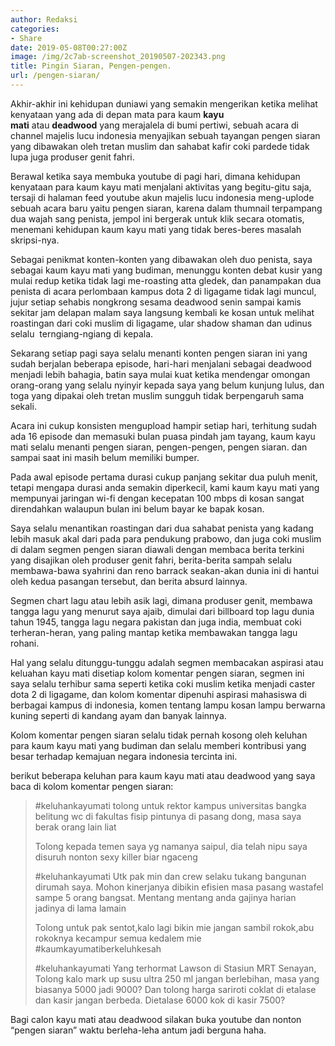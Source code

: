 ```yaml
---
author: Redaksi
categories:
- Share
date: 2019-05-08T00:27:00Z
image: /img/2c7ab-screenshot_20190507-202343.png
title: Pingin Siaran, Pengen-pengen.
url: /pengen-siaran/
---
```


Akhir-akhir ini kehidupan duniawi yang semakin mengerikan ketika melihat kenyataan yang ada di depan mata para kaum&nbsp;**kayu mati**&nbsp;atau&nbsp;**deadwood**&nbsp;yang merajalela di bumi pertiwi, sebuah acara di channel majelis lucu indonesia menyajikan sebuah tayangan pengen siaran yang dibawakan oleh tretan muslim dan sahabat kafir coki pardede tidak lupa juga produser genit fahri.

Berawal ketika saya membuka youtube di pagi hari, dimana kehidupan kenyataan para kaum kayu mati menjalani aktivitas yang begitu-gitu saja, tersaji di halaman feed youtube akun majelis lucu indonesia meng-uplode sebuah acara baru yaitu pengen siaran, karena dalam thumnail terpampang dua wajah sang penista, jempol ini bergerak untuk klik secara otomatis, menemani kehidupan kaum kayu mati yang tidak beres-beres masalah skripsi-nya.

Sebagai penikmat konten-konten yang dibawakan oleh duo penista, saya sebagai kaum kayu mati yang budiman, menunggu konten debat kusir yang mulai redup ketika tidak lagi me-roasting atta gledek, dan panampakan dua penista di acara perlombaan kampus dota 2 di ligagame tidak lagi muncul, jujur setiap sehabis nongkrong sesama deadwood senin sampai kamis sekitar jam delapan malam saya langsung kembali ke kosan untuk melihat roastingan dari coki muslim di ligagame, ular shadow shaman dan udinus selalu&nbsp; terngiang-ngiang di kepala.

Sekarang setiap pagi saya selalu menanti konten pengen siaran ini yang sudah berjalan beberapa episode, hari-hari menjalani sebagai deadwood menjadi lebih bahagia, batin saya mulai kuat ketika mendengar omongan orang-orang yang selalu nyinyir kepada saya yang belum kunjung lulus, dan toga yang dipakai oleh tretan muslim sungguh tidak berpengaruh sama sekali.

Acara ini cukup konsisten mengupload hampir setiap hari, terhitung sudah ada 16 episode dan memasuki bulan puasa pindah jam tayang, kaum kayu mati selalu menanti pengen siaran, pengen-pengen, pengen siaran. dan sampai saat ini masih belum memiliki bumper.

Pada awal episode pertama durasi cukup panjang sekitar dua puluh menit, tetapi mengapa durasi anda semakin diperkecil, kami kaum kayu mati yang mempunyai jaringan wi-fi dengan kecepatan 100 mbps di kosan sangat direndahkan walaupun bulan ini belum bayar ke bapak kosan.

Saya selalu menantikan roastingan dari dua sahabat penista yang kadang lebih masuk akal dari pada para pendukung prabowo, dan juga coki muslim di dalam segmen pengen siaran diawali dengan membaca berita terkini yang disajikan oleh produser genit fahri, berita-berita sampah selalu membawa-bawa syahrini dan reno barrack seakan-akan dunia ini di hantui oleh kedua pasangan tersebut, dan berita absurd lainnya.

Segmen chart lagu atau lebih asik lagi, dimana produser genit, membawa tangga lagu yang menurut saya ajaib, dimulai dari billboard top lagu dunia tahun 1945, tangga lagu negara pakistan dan juga india, membuat coki terheran-heran, yang paling mantap ketika membawakan tangga lagu rohani.

Hal yang selalu ditunggu-tunggu adalah segmen membacakan aspirasi atau keluahan kayu mati disetiap kolom komentar pengen siaran, segmen ini saya selalu terhibur sama seperti ketika coki muslim ketika menjadi caster dota 2 di ligagame, dan kolom komentar dipenuhi aspirasi mahasiswa di berbagai kampus di indonesia, komen tentang lampu kosan lampu berwarna kuning seperti di kandang ayam dan banyak lainnya.

Kolom komentar pengen siaran selalu tidak pernah kosong oleh keluhan para kaum kayu mati yang budiman dan selalu memberi kontribusi yang besar terhadap kemajuan negara indonesia tercinta ini.

berikut beberapa keluhan para kaum kayu mati atau deadwood yang saya baca di kolom komentar pengen siaran:

<blockquote class="wp-block-quote">
  <p>
    #keluhankayumati tolong untuk rektor kampus universitas bangka belitung wc di fakultas fisip pintunya di pasang dong, masa saya berak orang lain liat
  </p>
  
  <p>
    Tolong kepada temen saya yg namanya saipul, dia telah nipu saya disuruh nonton sexy killer biar ngaceng
  </p>
  
  <p>
    #keluhankayumati Utk pak min dan crew selaku tukang bangunan dirumah saya. Mohon kinerjanya dibikin efisien masa pasang wastafel sampe 5 orang bangsat. Mentang mentang anda gajinya harian jadinya di lama lamain
  </p>
  
  <p>
    Tolong untuk pak sentot,kalo lagi bikin mie jangan sambil rokok,abu rokoknya kecampur semua kedalem mie #kaumkayumatiberkeluhkesah
  </p>
  
  <p>
    #keluhankayumati Yang terhormat Lawson di Stasiun MRT Senayan, Tolong kalo mark up susu ultra 250 ml jangan berlebihan, masa yang biasanya 5000 jadi 9000? Dan tolong harga sariroti coklat di etalase dan kasir jangan berbeda. Dietalase 6000 kok di kasir 7500?
  </p>
</blockquote>

Bagi calon kayu mati atau deadwood silakan buka youtube dan nonton “pengen siaran” waktu berleha-leha antum jadi berguna haha.
